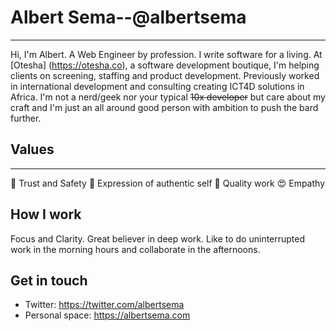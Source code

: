 # Albert Sema--@albertsema
---
Hi, I'm Albert. A Web Engineer by profession. I write software for a living. At [Otesha] (https://otesha.co), a software development boutique, I'm helping clients on screening, staffing and product development. Previously worked in international development and consulting creating ICT4D solutions in Africa. I'm not a nerd/geek nor your typical ~~10x developer~~ but care about my craft and I'm just an all around good person with ambition to push the bard further.

## Values
---
:sparkling_heart: Trust and Safety
:star2: Expression of authentic self
:blossom: Quality work
:heart_eyes: Empathy

## How I work

Focus and Clarity. Great believer in deep work. Like to do uninterrupted work in the morning hours and collaborate in the afternoons. 

## Get in touch

* Twitter: https://twitter.com/albertsema
* Personal space: https://albertsema.com
